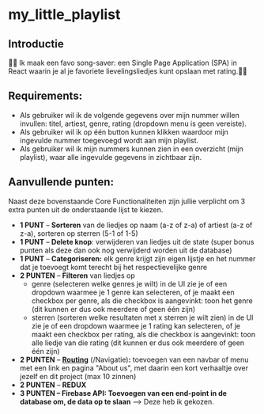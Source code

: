 # my_little_playlist

## Introductie

🕺🎵 Ik maak een favo song-saver: een Single Page Application (SPA) in React waarin je al je favoriete lievelingsliedjes kunt opslaan met rating.🎵💃



## Requirements:

- Als gebruiker wil ik de volgende gegevens over mijn nummer willen invullen: titel, artiest, genre, rating (dropdown menu is geen vereiste).
- Als gebruiker wil ik op één button kunnen klikken waardoor mijn ingevulde nummer toegevoegd wordt aan mijn playlist.
- Als gebruiker wil ik mijn nummers kunnen zien in een overzicht (mijn playlist), waar alle ingevulde gegevens in zichtbaar zijn.

## **Aanvullende punten:**

Naast deze bovenstaande Core Functionaliteiten zijn jullie verplicht om 3 extra punten uit de onderstaande lijst te kiezen.

- **1 PUNT** – **Sorteren** van de liedjes op naam (a-z of z-a) of artiest (a-z of z-a), sorteren op sterren (5-1 of 1-5)
- **1 PUNT** – **Delete knop**: verwijderen van liedjes uit de state (super bonus punten als deze dan ook nog verwijderd worden uit de database)
- **1 PUNT** – **Categoriseren:** elk genre krijgt zijn eigen lijstje en het nummer dat je toevoegt komt terecht bij het respectievelijke genre
- **2 PUNTEN** – **Filteren** van liedjes op
    - genre (selecteren welke genres je wilt) in de UI zie je of een dropdown waarmee je 1 genre kan selecteren, of je maakt een checkbox per genre, als die checkbox is aangevinkt: toon het genre (dit kunnen er dus ook meerdere of geen één zijn)
    - sterren (sorteren welke resultaten met x sterren je wilt zien) in de UI zie je of een dropdown waarmee je 1 rating kan selecteren, of je maakt een checkbox per rating, als die checkbox is aangevinkt: toon alle liedje van die rating (dit kunnen er dus ook meerdere of geen één zijn)
- **2 PUNTEN** – **[Routing](https://reacttraining.com/react-router/web/guides/quick-start)** (/Navigatie)**:** toevoegen van een navbar of menu met een link en pagina "About us", met daarin een kort verhaaltje over jezelf en dit project (max 10 zinnen)
- **2 PUNTEN** – **REDUX**
- __**3 PUNTEN** – **Firebase API:** Toevoegen van een end-point in de database om, de data op te slaan__ --> Deze heb ik gekozen.
